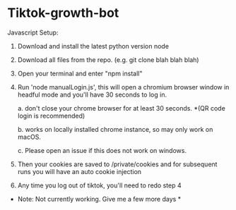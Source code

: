 # Tiktok-growth-bot

Javascript Setup: 
1. Download and install the latest python version node 
2. Download all files from the repo. (e.g. git clone blah blah blah)
3. Open your terminal and enter "npm install"
4. Run 'node manualLogin.js', this will open a chromium browser window in headful mode and you'll have 30 seconds to log in. 

      a. don't close your chrome browser for at least 30 seconds. *(QR code login is recommended)
      
      b. works on locally installed chrome instance, so may only work on macOS.
      
      c. Please open an issue if this does not work on windows.
      
5. Then your cookies are saved to /private/cookies and for subsequent runs you will have an auto cookie injection
6. Any time you log out of tiktok, you'll need to redo step 4

* Note: Not currently working. Give me a few more days *
